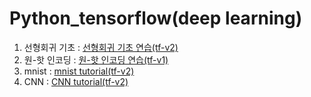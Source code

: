# Python_tensorflow(deep learning)

1. 선형회귀 기초 : <a href="https://github.com/kimTH65/Python_tensorflow/blob/main/linearRegression.ipynb">선형회귀 기초 연습(tf-v2)</a> 
2. 원-핫 인코딩 : <a href="https://github.com/kimTH65/Python_tensorflow/blob/main/oneHotEncording.ipynb">원-핫 인코딩 연습(tf-v1)</a> 
3. mnist : <a href="https://github.com/kimTH65/Python_tensorflow/blob/main/mNist.ipynb">mnist tutorial(tf-v2)</a> 
4. CNN : <a href="https://github.com/kimTH65/Python_tensorflow/blob/main/CNN.ipynb">CNN tutorial(tf-v2)</a>
